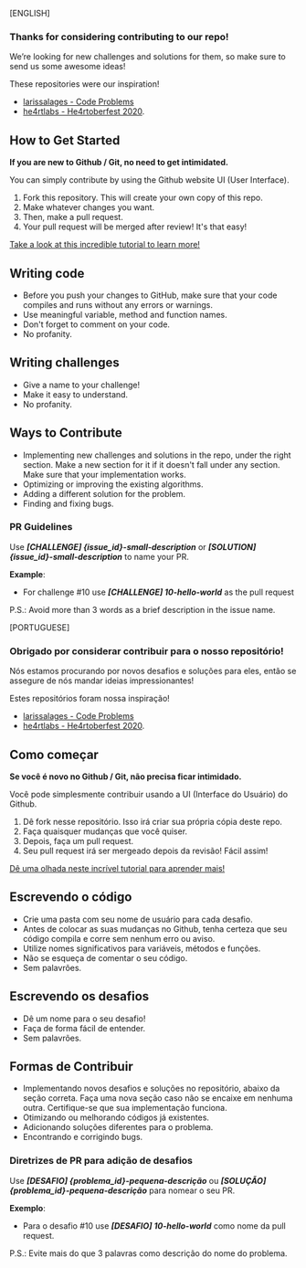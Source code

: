 [ENGLISH]

### Thanks for considering contributing to our repo!

We’re looking for new challenges and solutions for them, so make sure to send us some awesome ideas!

These repositories were our inspiration!

- [larissalages - Code Problems](https://github.com/larissalages/code_problems)
- [he4rtlabs - He4rtoberfest 2020](https://github.com/he4rtlabs/he4rtoberfest-2020).

## How to Get Started

**If you are new to Github / Git, no need to get intimidated.**

You can simply contribute by using the Github website UI (User Interface).

1. Fork this repository. This will create your own copy of this repo.
2. Make whatever changes you want.
3. Then, make a pull request.
4. Your pull request will be merged after review! It's that easy!

[Take a look at this incredible tutorial to learn more!](https://github.com/firstcontributions/first-contributions)

## Writing code

- Before you push your changes to GitHub, make sure that your code compiles and runs without any errors or warnings.
- Use meaningful variable, method and function names.
- Don't forget to comment on your code.
- No profanity.

## Writing challenges

- Give a name to your challenge!
- Make it easy to understand.
- No profanity.

## Ways to Contribute

- Implementing new challenges and solutions in the repo, under the right section. Make a new section for it if it doesn't fall under any section. Make sure that your implementation works.
- Optimizing or improving the existing algorithms.
- Adding a different solution for the problem.
- Finding and fixing bugs.

### PR Guidelines

Use ***[CHALLENGE] {issue_id}-small-description*** or ***[SOLUTION] {issue_id}-small-description*** to name your PR.  

**Example**:

- For challenge #10 use ***[CHALLENGE] 10-hello-world*** as the pull request

P.S.: Avoid more than 3 words as a brief description in the issue name.

[PORTUGUESE]

### Obrigado por considerar contribuir para o nosso repositório!

Nós estamos procurando por novos desafios e soluções para eles, então se assegure de nós mandar ideias impressionantes!

Estes repositórios foram nossa inspiração!

- [larissalages - Code Problems](https://github.com/larissalages/code_problems)
- [he4rtlabs - He4rtoberfest 2020](https://github.com/he4rtlabs/he4rtoberfest-2020).

## Como começar

**Se você é novo no Github / Git, não precisa ficar intimidado.**

Você pode simplesmente contribuir usando a UI (Interface do Usuário) do Github.

1. Dê fork nesse repositório. Isso irá criar sua própria cópia deste repo.
2. Faça quaisquer mudanças que você quiser.
3. Depois, faça um pull request.
4. Seu pull request irá ser mergeado depois da revisão! Fácil assim!

[Dê uma olhada neste incrível tutorial para aprender mais!](https://github.com/firstcontributions/first-contributions)

## Escrevendo o código

- Crie uma pasta com seu nome de usuário para cada desafio.
- Antes de colocar as suas mudanças no Github, tenha certeza que seu código compila e corre sem nenhum erro ou aviso.
- Utilize nomes significativos para variáveis, métodos e funções.
- Não se esqueça de comentar o seu código.
- Sem palavrões.

## Escrevendo os desafios

- Dê um nome para o seu desafio!
- Faça de forma fácil de entender.
- Sem palavrões.

## Formas de Contribuir

- Implementando novos desafios e soluções no repositório, abaixo da seção correta. Faça uma nova seção caso não se encaixe em nenhuma outra. Certifique-se que sua implementação funciona.
- Otimizando ou melhorando códigos já existentes.
- Adicionando soluções diferentes para o problema.
- Encontrando e corrigindo bugs.

### Diretrizes de PR para adição de desafios

Use ***[DESAFIO] {problema_id}-pequena-descrição*** ou ***[SOLUÇÃO] {problema_id}-pequena-descrição*** para nomear o seu PR.

**Exemplo**:  

- Para o desafio #10 use ***[DESAFIO] 10-hello-world*** como nome da pull request.

P.S.: Evite mais do que 3 palavras como descrição do nome do problema.
